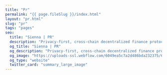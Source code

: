 ```yaml
---
title: "Pr"
permalink: "{{ page.fileSlug }}/index.html"
layout: "pr.html"
slug: "pr"
tags: "pages"
seo:
  title: "Sienna | PR"
  description: "Privacy-first, cross-chain decentralized finance protocol."
  og_title: "Sienna | PR"
  og_description: "Privacy-first, cross-chain decentralized finance protocol."
  og_image: "https://uploads-ssl.webflow.com/6049ea5c7a2d486bda232375/60a77be1dbf7c429d5001b6e_Open%20Graph%20Image%20Frontpage%202.0.jpg"
  og_type: "website"
  twitter_card: "summary_large_image"
---
```



